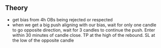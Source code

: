 ## **Theory**

- get bias from 4h OBs being rejected or respected
- when we get a big push aligning with our bias, wait for only one candle to go opposite direction, wait for 3 candles to continue the push. Enter within 30 minutes of candle close. TP at the high of the rebound. SL at the low of the opposite candle
